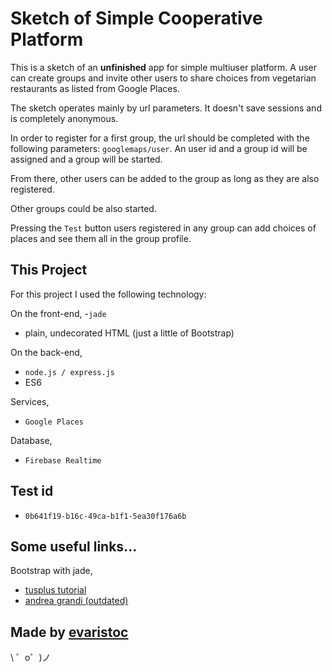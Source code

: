 Sketch of Simple Cooperative Platform
=====================================

This is a sketch of an **unfinished** app for simple multiuser platform. A user can create groups and invite other users to share choices from vegetarian restaurants as listed from Google Places.

The sketch operates mainly by url parameters. It doesn't save sessions and is completely anonymous.

In order to register for a first group, the url should be completed with the following parameters:
`googlemaps/user`. An user id and a group id will be assigned and a group will be started.

From there, other users can be added to the group as long as they are also registered.

Other groups could be also started.

Pressing the `Test` button users registered in any group can add choices of places and see them all in the group profile.

This Project
------------

For this project I used the following technology:

On the front-end,
-`jade`
- plain, undecorated HTML (just a little of Bootstrap)

On the back-end,
- `node.js / express.js`
- ES6

Services,
- `Google Places`

Database,
- `Firebase Realtime`

Test id
-------
- `0b641f19-b16c-49ca-b1f1-5ea30f176a6b`

Some useful links...
--------------------
Bootstrap with jade,
- [tusplus tutorial](https://webdesign.tutsplus.com/tutorials/baking-bootstrap-snippets-with-jade--cms-22798)
- [andrea grandi (outdated)](https://www.andreagrandi.it/2013/02/24/using-twitter-bootstrap-with-node-js-express-and-jade/)


Made by [evaristoc](https://github.com/evaristoc)
-------------------

\ ゜o゜)ノ
